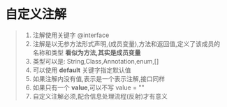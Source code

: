 # 自定义注解

>   1.  注解使用关键字 @interface
>   2.  注解是以无参方法形式声明,(成员变量),方法和返回值,定义了该成员的名称和类型 **看似为方法,其实是成员变量**
>   3.  类型可以是: String,Class,Annotation,enum,[]
>   4.  可以使用 **default** 关键字指定默认值
>   5.  如果注解内没有值,表示是一个表示注解,接口同样
>   6.  如果只有一个 **value**,可以不写 value = ""
>   7.  自定义注解必须,配合信息处理流程(反射)才有意义